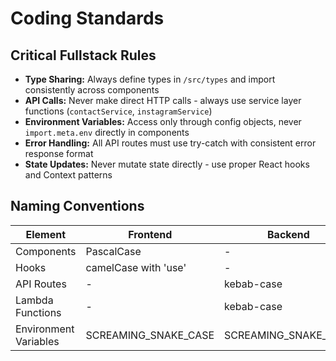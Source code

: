 # Coding Standards

## Critical Fullstack Rules

- **Type Sharing:** Always define types in `/src/types` and import consistently across components
- **API Calls:** Never make direct HTTP calls - always use service layer functions (`contactService`, `instagramService`)
- **Environment Variables:** Access only through config objects, never `import.meta.env` directly in components
- **Error Handling:** All API routes must use try-catch with consistent error response format
- **State Updates:** Never mutate state directly - use proper React hooks and Context patterns

## Naming Conventions

| Element | Frontend | Backend | Example |
|---------|----------|---------|---------|
| Components | PascalCase | - | `UserProfile.tsx` |
| Hooks | camelCase with 'use' | - | `useAnalytics.ts` |
| API Routes | - | kebab-case | `/api/contact` |
| Lambda Functions | - | kebab-case | `blade-contact-form` |
| Environment Variables | SCREAMING_SNAKE_CASE | SCREAMING_SNAKE_CASE | `VITE_API_BASE_URL` |
